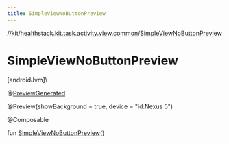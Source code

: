 ```yaml
---
title: SimpleViewNoButtonPreview
---
```

//[kit](../../index.html)/[healthstack.kit.task.activity.view.common](index.html)/[SimpleViewNoButtonPreview](-simple-view-no-button-preview.html)



# SimpleViewNoButtonPreview



[androidJvm]\




@[PreviewGenerated](../healthstack.kit.annotation/-preview-generated/index.html)



@Preview(showBackground = true, device = &quot;id:Nexus 5&quot;)



@Composable



fun [SimpleViewNoButtonPreview](-simple-view-no-button-preview.html)()




